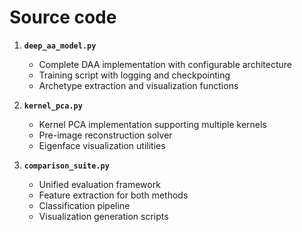 # Source code

1. **`deep_aa_model.py`**
   - Complete DAA implementation with configurable architecture
   - Training script with logging and checkpointing
   - Archetype extraction and visualization functions

2. **`kernel_pca.py`**
   - Kernel PCA implementation supporting multiple kernels
   - Pre-image reconstruction solver
   - Eigenface visualization utilities

3. **`comparison_suite.py`**
   - Unified evaluation framework
   - Feature extraction for both methods
   - Classification pipeline
   - Visualization generation scripts
